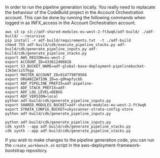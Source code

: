 In order to run the pipeline generation locally. You really need to replacate the behaviour of the CodeBuild project in the Account Orchestration account. 
This can be done by running the following commands when logged in as INFX_access in the Account Orchestration account.


```
aws s3 cp s3://adf-shared-modules-eu-west-2-ft3wq6/adf-build/ ./adf-build/ --recursive
pip install -r adf-build/requirements.txt  -t ./adf-build
chmod 755 adf-build/cdk/execute_pipeline_stacks.py adf-build/cdk/generate_pipeline_inputs.py adf-build/cdk/generate_pipeline_stacks.py
export AWS_REGION=eu-west-2
export ACCOUNT_ID=433612406028
export S3_BUCKET_NAME=adf-global-base-deployment-pipelinebucket-13k5mriz57hga
export MASTER_ACCOUNT_ID=914779079504
export ORGANIZATION_ID=o-g9hwpfycbb
export ADF_PIPELINE_PREFIX=adf-pipeline-
export ADF_STACK_PREFIX=adf-
export ADF_LOG_LEVEL=DEBUG
export ADF_VERSION=local
python adf-build/cdk/generate_pipeline_inputs.py
export SHARED_MODULES_BUCKET=adf-shared-modules-eu-west-2-ft3wq6
export STRATA_CONFIG_BUCKET=skyscanner-strata-config-store
python adf-build/cdk/generate_pipeline_inputs.py

python adf-build/cdk/generate_pipeline_inputs.py
cdk synth --app adf-build/cdk/generate_pipeline_stacks.py
cdk synth --app adf-build/cdk/generate_pipeline_stacks.py
```

If you wish to make changes to the pipeline generation code, you can run the ```create_workbench.sh``` script in the aws-deployment-framework-bootstrap repository. 
